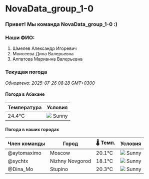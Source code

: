 # NovaData_group_1-0
### Привет! Мы команда NovaData_group_1-0 :)

### Наши ФИО:
1. Шмелев Александр Игоревич
2. Моисеева Дина Валерьевна
3. Алпатова Марианна Валерьевна

### Текущая погода
<!-- WEATHER:START -->
_Обновлено: 2025-07-26 08:28 GMT+0300_

#### Погода в Абакане

| Температура | Условия |
|-------------|----------|
| 24.4°C     | ![](https://cdn.weatherapi.com/weather/64x64/day/113.png) Sunny |

#### Погода в наших городах

| Член команды  | Город               | 🌡️ Темп.  | Условия          |
|---------------|---------------------|-----------|--------------------|
| @aytomaximo    | Moscow              |   20.1°C | ![](https://cdn.weatherapi.com/weather/64x64/day/113.png) Sunny        |
| @sychtx        | Nizhny Novgorod     |   18.1°C | ![](https://cdn.weatherapi.com/weather/64x64/day/113.png) Sunny        |
| @Dina_Mo       | Stupino             |   20.3°C | ![](https://cdn.weatherapi.com/weather/64x64/day/113.png) Sunny        |

<!-- WEATHER:END -->
